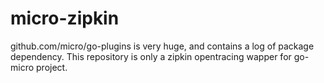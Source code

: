 # micro-zipkin
github.com/micro/go-plugins is very huge, and contains a log of package dependency. This repository is only a zipkin opentracing wapper for go-micro project.
